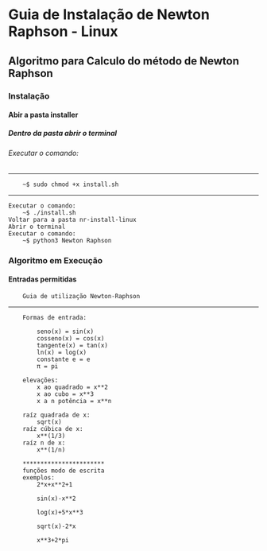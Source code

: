 # **Guia de Instalação de Newton Raphson - Linux**
## Algoritmo para Calculo do método de Newton Raphson
### Instalação
#### Abir a pasta installer
##### Dentro da pasta abrir o terminal 
###### Executar o comando: 
*********************************
        ~$ sudo chmod +x install.sh
*********************************
    Executar o comando: 
        ~$ ./install.sh
    Voltar para a pasta nr-install-linux
    Abrir o terminal 
    Executar o comando:
        ~$ python3 Newton Raphson


### Algoritmo em Execução
#### Entradas permitidas
        Guia de utilização Newton-Raphson 
*********************************
        Formas de entrada:

            seno(x) = sin(x)
            cosseno(x) = cos(x)
            tangente(x) = tan(x)
            ln(x) = log(x)
            constante e = e
            π = pi

        elevações:
            x ao quadrado = x**2
            x ao cubo = x**3
            x a n potência = x**n

        raíz quadrada de x:
            sqrt(x)
        raíz cúbica de x:
            x**(1/3)
        raíz n de x:
            x**(1/n)

        ***********************
        funções modo de escrita
        exemplos:
            2*x+x**2+1

            sin(x)-x**2

            log(x)+5*x**3

            sqrt(x)-2*x

            x**3+2*pi
